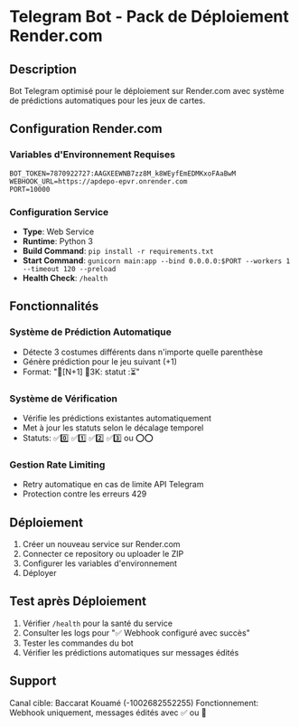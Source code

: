 # Telegram Bot - Pack de Déploiement Render.com

## Description
Bot Telegram optimisé pour le déploiement sur Render.com avec système de prédictions automatiques pour les jeux de cartes.

## Configuration Render.com

### Variables d'Environnement Requises
```
BOT_TOKEN=7870922727:AAGXEEWNB7zz8M_k8WEyfEmEDMKxoFAaBwM
WEBHOOK_URL=https://apdepo-epvr.onrender.com
PORT=10000 
```

### Configuration Service
- **Type**: Web Service
- **Runtime**: Python 3
- **Build Command**: `pip install -r requirements.txt`
- **Start Command**: `gunicorn main:app --bind 0.0.0.0:$PORT --workers 1 --timeout 120 --preload`
- **Health Check**: `/health`

## Fonctionnalités

### Système de Prédiction Automatique
- Détecte 3 costumes différents dans n'importe quelle parenthèse
- Génère prédiction pour le jeu suivant (+1)
- Format: "🔵[N+1] 🔵3K: statut :⏳"

### Système de Vérification
- Vérifie les prédictions existantes automatiquement
- Met à jour les statuts selon le décalage temporel
- Statuts: ✅0️⃣ ✅1️⃣ ✅2️⃣ ✅3️⃣ ou ⭕⭕

### Gestion Rate Limiting
- Retry automatique en cas de limite API Telegram
- Protection contre les erreurs 429

## Déploiement

1. Créer un nouveau service sur Render.com
2. Connecter ce repository ou uploader le ZIP
3. Configurer les variables d'environnement
4. Déployer

## Test après Déploiement

1. Vérifier `/health` pour la santé du service
2. Consulter les logs pour "✅ Webhook configuré avec succès"
3. Tester les commandes du bot
4. Vérifier les prédictions automatiques sur messages édités

## Support

Canal cible: Baccarat Kouamé (-1002682552255)
Fonctionnement: Webhook uniquement, messages édités avec ✅ ou 🔰

